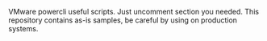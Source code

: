 VMware powercli useful scripts.
Just uncomment section you needed.
This repository contains as-is samples, be careful by using on production systems.